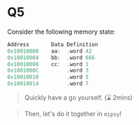 Q5
==========================================

Consider the following memory state:

```c
Address       Data Definition
0x10010000    aa:  .word 42
0x10010004    bb:  .word 666
0x10010008    cc:  .word 1
0x1001000C         .word 3
0x10010010         .word 5
0x10010014         .word 7
```

> Quickly have a go yourself. (⌛ 2mins)

> Then, let's do it together in `mipsy`!


